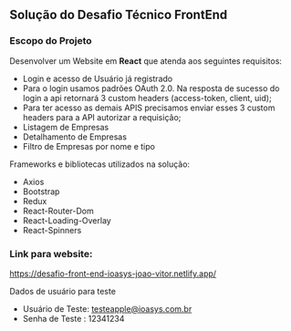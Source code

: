 ## Solução do Desafio Técnico FrontEnd <ioasys>

### Escopo do Projeto
 Desenvolver um Website em **React** que atenda aos seguintes requisitos:
* Login e acesso de Usuário já registrado
* Para o login usamos padrões OAuth 2.0. Na resposta de sucesso do login a api retornará 3 custom headers (access-token, client, uid);
* Para ter acesso as demais APIS precisamos enviar esses 3 custom headers para a API autorizar a requisição;
* Listagem de Empresas
* Detalhamento de Empresas
* Filtro de Empresas por nome e tipo

Frameworks e bibliotecas utilizados na solução:
* Axios
* Bootstrap
* Redux
* React-Router-Dom
* React-Loading-Overlay
* React-Spinners

### Link para website:
https://desafio-front-end-ioasys-joao-vitor.netlify.app/

Dados de usuário para teste
* Usuário de Teste: testeapple@ioasys.com.br
* Senha de Teste : 12341234
